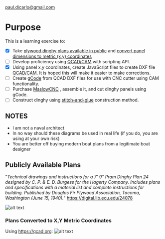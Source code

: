 paul.dicarlo@gmail.com

# Purpose
This is a learning exercise to:
- [x] Take [plywood dinghy plans available in public]( https://digital.lib.ecu.edu/24078) and [convert panel dimensions to metric (x,y) coordinates](./conversionArtifacts/1940s%20Hull%20Panel%20Positions%20Converted%20to%20Metric.xlsx)
- [ ] Develop proficiency using [QCAD/CAM](https://qcad.org/en/products/qcad-cam) with scripting API.
- [x] Using panel x,y coordinates, create JavaScript files to create DXF file [QCAD/CAM](https://qcad.org/en/products/qcad-cam).  It is hoped this will make it easier to make corrections.
- [ ] Create [gCode](https://en.wikipedia.org/wiki/G-code) from QCAD DXF files for use with CNC cutter using CAM functionality.
- [ ] Purchase [MaslowCNC](https://www.maslowcnc.com/) , assemble it, and cut dinghy panels using gCode. 
- [ ] Construct dinghy using [stitch-and-glue](https://en.wikipedia.org/wiki/Stitch_and_glue) construction method.

## NOTES
* I am not a naval architect 
* In no way should these diagrams be used in real life (if you do, you are using at your own risk)
* You are better off buying modern boat plans from a legitimate boat designer
  
## Publicly Available Plans
"*Technical drawings and instructions for a 7' 9" Pram Dinghy Plan 24 designed by C. P. & E. D. Burgess for the Hagerty Company. Includes plans and specifications with a material list and complete instructions for building. Published by Douglas Fir Plywood Association, Tacoma, Washington (June 15, 1940).*"  https://digital.lib.ecu.edu/24078 

![alt text](media/Screenshot%202024-04-12%20at%209.24.40 PM.jpg "Title")

### Plans Converted to X,Y Metric Coordinates
Using https://qcad.org:
![alt text](media/Screenshot%202024-04-12%20at%209.57.00 PM.png "Title")
